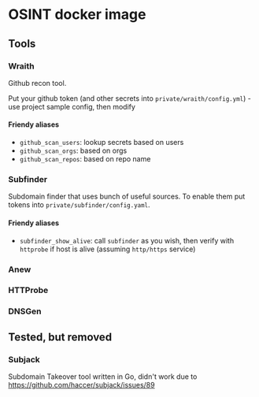 # OSINT docker image

## Tools

### Wraith

Github recon tool.

Put your github token (and other secrets into `private/wraith/config.yml`) - use project sample config, then modify

#### Friendy aliases

* `github_scan_users`: lookup secrets based on users
* `github_scan_orgs`: based on orgs
* `github_scan_repos`: based on repo name

### Subfinder

Subdomain finder that uses bunch of useful sources. To enable them put tokens into `private/subfinder/config.yaml`.

#### Friendy aliases

* `subfinder_show_alive`: call `subfinder` as you wish, then verify with `httprobe` if host is alive (assuming `http/https` service)

### Anew

### HTTProbe

### DNSGen

## Tested, but removed

### Subjack

Subdomain Takeover tool written in Go, didn't work due to https://github.com/haccer/subjack/issues/89

